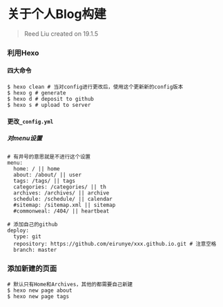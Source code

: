 # 关于个人Blog构建

> Reed Liu created on 19.1.5

### 利用Hexo

#### 四大命令

```shell
$ hexo clean # 当对config进行更改后，使用这个更新新的config版本
$ hexo g # generate
$ hexo d # deposit to github
$ hexo s # upload to server
```

#### 更改`_config.yml` 

##### 对menu设置

```shell
# 有井号的意思就是不进行这个设置
menu:
  home: / || home
  about: /about/ || user
  tags: /tags/ || tags
  categories: /categories/ || th
  archives: /archives/ || archive
  schedule: /schedule/ || calendar
  #sitemap: /sitemap.xml || sitemap
  #commonweal: /404/ || heartbeat
 
# 添加自己的github
deploy:
  type: git
  repository: https://github.com/eirunye/xxx.github.io.git # 注意空格
  branch: master
```

### 添加新建的页面

```shell
# 默认只有Home和Archives，其他的都需要自己新建
$ hexo new page about
$ hexo new page tags
```











